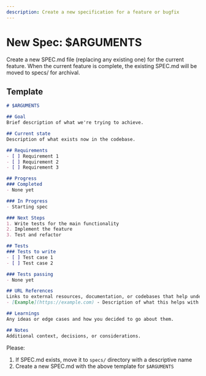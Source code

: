 ```yaml
---
description: Create a new specification for a feature or bugfix
---
```


# New Spec: $ARGUMENTS

Create a new SPEC.md file (replacing any existing one) for the current feature. When the current feature is complete, the existing SPEC.md will be moved to specs/ for archival.

## Template

```markdown
# $ARGUMENTS

## Goal
Brief description of what we're trying to achieve.

## Current state
Description of what exists now in the codebase.

## Requirements
- [ ] Requirement 1
- [ ] Requirement 2
- [ ] Requirement 3

## Progress
### Completed
- None yet

### In Progress
- Starting spec

### Next Steps
1. Write tests for the main functionality
2. Implement the feature
3. Test and refactor

## Tests
### Tests to write
- [ ] Test case 1
- [ ] Test case 2

### Tests passing
- None yet

## URL References
Links to external resources, documentation, or codebases that help understand the requirements:
- [Example](https://example.com) - Description of what this helps with

## Learnings
Any ideas or edge cases and how you decided to go about them.

## Notes
Additional context, decisions, or considerations.
```

Please:
1. If SPEC.md exists, move it to `specs/` directory with a descriptive name
2. Create a new SPEC.md with the above template for `$ARGUMENTS`